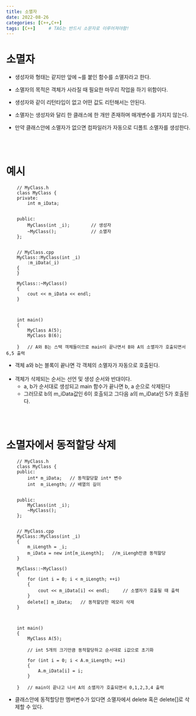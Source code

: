 ```yaml
---
title: 소멸자
date: 2022-08-26
categories: [C++,C++]
tags: [C++]		# TAG는 반드시 소문자로 이루어져야함!
---
```


소멸자
=====================
* 생성자와 형태는 같지만 앞에 ~를 붙인 함수를 소멸자라고 한다.

* 소멸자의 목적은 객체가 사라질 때 필요한 마무리 작업을 하기 위함이다.

* 생성자와 같이 리턴타입이 없고 어떤 값도 리턴해서는 안된다.

* 소멸자는 생성자와 달리 한 클래스에 한 개만 존재하며 매개변수를 가지지 않는다.

* 만약 클래스안에 소멸자가 없으면 컴파일러가 자동으로 디폴트 소멸자를 생성한다.

<br><br>

예시
========================

        // MyClass.h
        class MyClass {
        private:
            int m_iData;


        public:
            MyClass(int _i);        // 생성자
            ~MyClass();             // 소멸자
        };


        // MyClass.cpp
        MyClass::MyClass(int _i)
            :m_iData(_i)
        {
        }

        MyClass::~MyClass()
        {
            cout << m_iData << endl;
        }



        int main()
        {
            MyClass A(5);
            MyClass B(6);

        }   // A와 B는 스택 객체들이므로 main이 끝나면서 B와 A의 소멸자가 호출되면서 6,5 출력


* 객체 a와 b는 블록이 끝나면 각 객체의 소멸자가 자동으로 호출된다.<br><br>
* 객체가 삭제되는 순서는 선언 및 생성 순서와 반대이다.
  * a, b가 순서대로 생성되고 main 함수가 끝나면 b, a 순으로 삭제된다
  * 그러므로 b의 m_iData값인 6이 호출되고 그다음 a의 m_iData인 5가 호출된다.

<br><br>

소멸자에서 동적할당 삭제
=============================

        // MyClass.h
        class MyClass {
        public:
            int* m_iData;   // 동적할당할 int* 변수
            int  m_iLength; // 배열의 길이


        public:
            MyClass(int _i);
            ~MyClass();
        };


        // MyClass.cpp
        MyClass::MyClass(int _i)
        {
            m_iLength = _i;
            m_iData = new int[m_iLength];   //m_iLengh만큼 동적할당
        }

        MyClass::~MyClass()
        {
            for (int i = 0; i < m_iLength; ++i)
            {
                cout << m_iData[i] << endl;     // 소멸자가 호출될 때 출력
            }
            delete[] m_iData;   // 동적할당한 메모리 삭제
        }



        int main()
        {
            MyClass A(5);

            // int 5개의 크기만큼 동적할당하고 순서대로 i값으로 초기화

            for (int i = 0; i < A.m_iLength; ++i)
            {
                A.m_iData[i] = i;
            }

        }   // main이 끝나고 나서 A의 소멸자가 호출되면서 0,1,2,3,4 출력


* 클래스안에 동적할당한 멤버변수가 있다면 소멸자에서 delete 혹은 delete[]로 삭제할 수 있다.